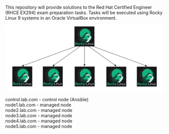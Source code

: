 This repository will provide solutions to the Red Hat Certified Engineer (RHCE EX294) exam preparation tasks. Tasks will be executed using Rocky Linux 9 systems in an Oracle VirtualBox environment. 

![alt text](./assets/diagram1.png)  

control.lab.com - control node (Ansible)    
node1.lab.com - managed node  
node2.lab.com - managed node  
node3.lab.com - managed node  
node4.lab.com - managed node  
node5.lab.com - managed node  